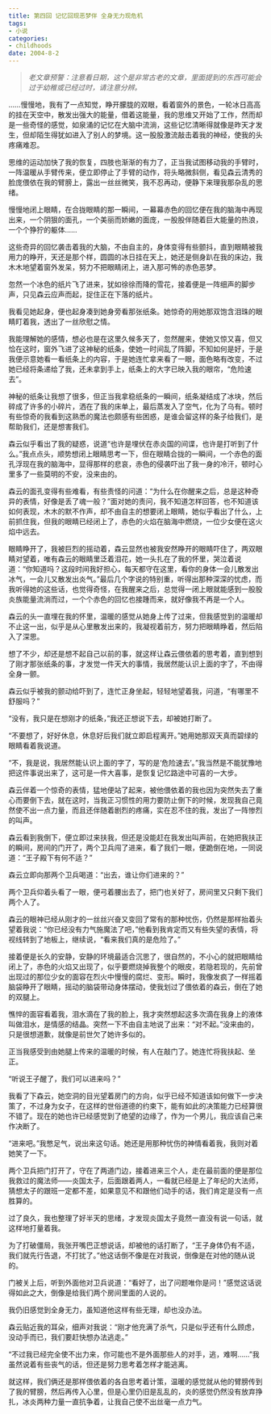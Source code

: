 ```yaml
---
title: 第四回 记忆回现恶梦伴 全身无力现危机
tags:
- 小说
categories:
- childhoods
date: 2004-8-2
---
```


> *老文章预警：注意看日期，这个是非常古老的文章，里面提到的东西可能会过于幼稚或已经过时，请注意分辨。*

……慢慢地，我有了一点知觉，睁开朦胧的双眼，看着窗外的景色，一轮冰日高高的挂在天空中，散发出强大的能量，借着这能量，我的思维又开始了工作，然而却是一些奇怪的感觉，如泉涌的记忆在大脑中流淌，这些记忆清晰得就像是昨天才发生，但却陌生得犹如进入了别人的梦境。这一股股激流敲击着我的神经，使我的头疼痛难忍。

思维的运动加快了我的恢复，四肢也渐渐的有力了，正当我试图移动我的手臂时，一阵温暖从手臂传来，便立即停止了手臂的动作，将头略微斜侧，看见森云清秀的脸庞偎依在我的臂膀上，露出一丝丝微笑，我不忍再动，便静下来理我那杂乱的思绪。


慢慢地闭上眼睛，在合拢眼睛的那一瞬间，一幕幕赤色的回忆便在我的脑海中再现出来，一个阴狠的面孔，一个美丽而娇嫩的面庞，一股股伴随着巨大能量的热浪，一个个狰狞的躯体……

这些奇异的回忆袭击着我的大脑，不由自主的，身体变得有些颤抖，直到眼睛被我用力的睁开，天还是那个样，圆圆的冰日挂在天上，她还是侧身趴在我的床边，我木木地望着窗外发呆，努力不把眼睛闭上，进入那可怖的赤色恶梦。

忽然一个冰色的纸片飞了进来，犹如徐徐而降的雪花，接着便是一阵细声的脚步声，只见森云应声而起，捉住正在下落的纸片。


我看见她起身，便也起身凑到她身旁看那张纸条。她惊奇的用她那双饱含泪珠的眼睛盯着我，透出了一丝欣慰之情。


我能理解她的感情，想必也是在这里久候多天了，忽然醒来，使她又惊又喜，但又恰在这时，窗外飞进了这神秘的纸条，使她一时间乱了阵脚，不知如何是好，于是我便示意她看一看纸条上的内容，于是她连忙拿来看了一眼，面色略有改变，不过她已经将条递给了我，还未拿到手上，纸条上的大字已映入我的眼帘，“危险速去”。

神秘的纸条让我想了很多，但正当我拿稳纸条的一瞬间，纸条凝结成了冰块，然后碎成了许多的小碎片，洒在了我的床单上，最后蒸发入了空气，化为了乌有。顿时有些惊奇的我看到这熟悉的魔法也颇感有些困惑，是谁会留这样的条子给我们，是帮助我们，还是想害我们。


森云似乎看出了我的疑惑，说道“也许是埋伏在赤炎国的间谍，也许是打听到了什么。”我点点头，顺势想闭上眼睛思考一下，但在眼睛合拢的一瞬间，一个赤色的面孔浮现在我的脑海中，显得那样的悲哀，赤色的侵袭吓出了我一身的冷汗，顿时心里多了一些莫明的不安，没来由的。


森云的面孔变得有些难看，有些责怪的问道：“为什么在你醒来之后，总是这种奇异的表情，好像是丢了魂一般？”面对她的责问，我不知道怎样回答，也不知道该如何表现，木木的默不作声，却不由自主的想要闭上眼睛，她似乎看出了什么，上前抓住我，但我的眼睛已经闭上了，赤色的火焰在脑海中燃烧，一位少女便在这火焰中远去。

眼睛睁开了，我被巨烈的摇动着，森云显然也被我安然睁开的眼睛吓住了，两双眼睛对望着，唯有森云的眼睛里泛着泪花，她一头扎在了我的怀里，哭泣着说道：“你知道吗？这段时间我好担心，每天都守在这里，看你的身体一会儿散发出冰气，一会儿又散发出炎气。”最后几个字说的特别重，听得出那种深深的忧虑，而我听得她的这些话，也觉得奇怪，在我醒来之后，总觉得一闭上眼就能感到一股股炎族能量流淌而过，一个个赤色的回忆也接踵而来，就好像我不再是一个人。


森云的头一直埋在我的怀里，温暖的感觉从她身上传了过来，但我感觉到的温暖却不止这一出，似乎是从心里散发出来的，我凝视着前方，努力把眼睛睁着，然后陷入了深思。

想了不少，却还是想不起自己以前的事，就这样让森云偎依着的思考着，直到想到了刚才那张纸条的事，才发觉一件天大的事情，我居然能认识上面的字了，不由得全身一颤。

森云似乎被我的颤动给吓到了，连忙正身坐起，轻轻地望着我，问道，“有哪里不舒服吗？”


“没有，我只是在想刚才的纸条，”我还正想说下去，却被她打断了。

“不要想了，好好休息，休息好后我们就立即启程离开。”她用她那双天真而碧绿的眼睛看着我说道。


“不，我是说，我居然能认识上面的字了，写的是‘危险速去’。”我当然是不能犹豫地把这件事说出来了，这可是一件大喜事，是恢复记忆路途中可喜的一大步。


森云伴着一个惊奇的表情，猛地便站了起来，被他偎依着的我也因为突然失去了重心而要倒下去，就在这时，当我正习惯性的用力要防止倒下的时候，发现我自己竟然使不出一点力量，而且还伴随着剧烈的疼痛，实在忍不住的我，发出了一阵惨烈的叫声。


森云看到我倒下，便立即过来扶我，但还是没能赶在我发出叫声前，在她把我扶正的瞬间，房间的门开了，两个卫兵闯了进来，看了我们一眼，便跪倒在地，一同说道：“王子殿下有何不适？”

森云立即向那两个卫兵喝道：“出去，谁让你们进来的？”

两个卫兵仰着头看了一眼，便弓着腰出去了，把门也关好了，房间里又只剩下我们两个人了。


森云的眼神已经从刚才的一丝丝兴奋又变回了常有的那种忧伤，仍然是那样抬着头望着我说：“你已经没有力气施魔法了吧，”他看到我肯定而又有些失望的表情，将视线转到了地板上，继续说，“看来我们真的是危险了。”

接着便是长久的安静，安静的环境最适合沉思了，很自然的，不小心的就把眼睛给闭上了，赤色的火焰又出现了，似乎要燃烧掉我整个的眼皮，若隐若现的，先前曾出现过的那位少女的面容在烈火中慢慢的腐烂、变形。瞬时，我像发疯了一样摇着脑袋睁开了眼睛，摇动的脑袋带动身体摆动，使我划过了偎依着的森云，倒在了她的双腿上。

憔悴的面容看着我，泪水滴在了我的脸上，我才突然想起这多次滴在我身上的液体叫做泪水，是情感的结晶。突然一下不由自主地说了出来：“对不起。”没来由的，只是很想道歉，就像是前世欠了她许多似的。

正当我感受到由她腿上传来的温暖的时候，有人在敲门了。她连忙将我扶起、坐正。


“听说王子醒了，我们可以进来吗？”

我看了下森云，她空洞的目光望着房门的方向，似乎已经不知道该如何做下一步决策了，不过身为女子，在这样的世俗道德的约束下，能有如此的决策能力已经算很不错了。现在的她也许已经感觉到了绝望的边缘了，作为一个男儿，我应该自己来作决断了。


“进来吧。”我憋足气，说出来这句话。她还是用那种忧伤的神情看着我，我则对着她笑了一下。


两个卫兵把门打开了，守在了两道门边，接着进来三个人，走在最前面的便是那位我救过的魔法师——炎国太子，后面跟着两人，一看就已经是上了年纪的大法师，猜想太子的跟班一定都不差，如果意见不和跟他们动手的话，我们肯定是没有一点胜算的。


过了良久，我也整理了好半天的思绪，才发现炎国太子竟然一直没有说一句话，就这样地打量着我。


为了打破僵局，我张开嘴巴正想说话，却被他的话打断了，“王子身体仍有不适，我们就先行告退，不打扰了。”他这话倒不像是在对我说，倒像是在对他的随从说的。

门被关上后，听到外面他对卫兵说道：“看好了，出了问题唯你是问！”感觉这话说得如此之大，倒像是给我们两个房间里面的人说的。


我仍旧感觉到全身无力，虽知道他这样有些无理，却也没办法。

森云贴近我的耳朵，细声对我说：“刚才他充满了杀气，只是似乎还有什么顾虑，没动手而已，我们要赶快想办法逃走。”


“不过我已经完全使不出力来，你可能也不是外面那些人的对手，逃，难啊……”我虽然说着有些丧气的话，但还是努力思考着怎样才能逃离。


就这样，我们俩还是那样偎依着的各自思考着计策，温暖的感觉就从他的臂膀传到了我的臂膀，然后再传入心里，但是心里仍旧是乱乱的，炎的感觉仍然没有放弃挣扎，冰炎两种力量一直抗争着，让我自己使不出丝毫一点力气。



